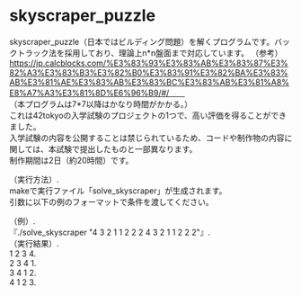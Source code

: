 # skyscraper_puzzle

skyscraper_puzzle（日本ではビルディング問題）を解くプログラムです。バックトラック法を採用しており、理論上n\*n盤面まで対応しています。
（参考）https://jp.calcblocks.com/%E3%83%93%E3%83%AB%E3%83%87%E3%82%A3%E3%83%B3%E3%82%B0%E3%83%91%E3%82%BA%E3%83%AB%E3%81%AE%E3%83%AB%E3%83%BC%E3%83%AB%E3%81%A8%E8%A7%A3%E3%81%8D%E6%96%B9/#/　　  
（本プログラムは7\*7以降はかなり時間がかかる。）　  
これは42tokyoの入学試験のプロジェクトの1つで、高い評価を得ることができました。  
入学試験の内容を公開することは禁じられているため、コードや制作物の内容に関しては、本試験で提出したものと一部異なります。  
制作期間は2日（約20時間）です。　　

（実行方法）.  
makeで実行ファイル「solve_skyscraper」が生成されます。  
引数に以下の例のフォーマットで条件を渡してください。  

（例）.  
『./solve_skyscraper "4 3 2 1 1 2 2 2 4 3 2 1 1 2 2 2"』.  
（実行結果）.   
1 2 3 4.  
2 3 4 1.  
3 4 1 2.  
4 1 2 3.  
